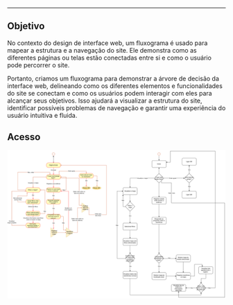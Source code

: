 <hr style="border: 0; height: 1px; background-color: #000000;">

## **Objetivo**

No contexto do design de interface web, um fluxograma é usado para mapear a estrutura e a navegação do site. Ele demonstra como as diferentes páginas ou telas estão conectadas entre si e como o usuário pode percorrer o site.
<p/>
Portanto, criamos um fluxograma para demonstrar a árvore de decisão da interface web, delineando como os diferentes elementos e funcionalidades do site se conectam e como os usuários podem interagir com eles para alcançar seus objetivos. Isso ajudará a visualizar a estrutura do site, identificar possíveis problemas de navegação e garantir uma experiência do usuário intuitiva e fluida.

## **Acesso**

<img src="docs/fluxogramas/diagrama.png" alt="Fluxograma">


